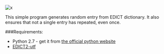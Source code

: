 
![x](http://i.imgur.com/3AuJosX.png)

This simple program generates random entry from EDICT dictionary. It also ensures that not a single entry has repeated, even once. 

###Requirements:    
* Python 2.7 - get it from [the official python website](https://www.python.org/download/releases/2.7.6/)
* [EDICT2-utf](ftp://ftp.edrdg.org/pub/Nihongo/edict2u.gz)
